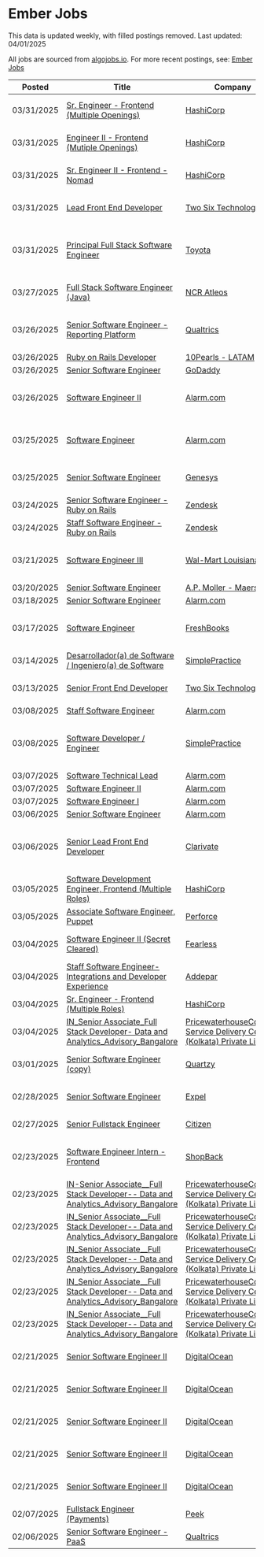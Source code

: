# Ember Jobs

This data is updated weekly, with filled postings removed. Last updated: 04/01/2025

All jobs are sourced from [algojobs.io](https://algojobs.io/). For more recent postings, see: [Ember Jobs](https://algojobs.io/jobs/ember)

| Posted | Title | Company | Salary | Location |
| --- | --- | --- | --- | --- |
| 03/31/2025 | [Sr. Engineer - Frontend (Multiple Openings)](https://algojobs.io/jobs/3640468) | [HashiCorp](https://algojobs.io/company/hashicorp/) | $176K - $207K | United States |
| 03/31/2025 | [Engineer II - Frontend (Mutiple Openings)](https://algojobs.io/jobs/3640466) | [HashiCorp](https://algojobs.io/company/hashicorp/) | $151K - $178K | United States |
| 03/31/2025 | [Sr. Engineer II - Frontend - Nomad](https://algojobs.io/jobs/3640451) | [HashiCorp](https://algojobs.io/company/hashicorp/) | $204K - $240K | United States |
| 03/31/2025 | [Lead Front End Developer](https://algojobs.io/jobs/3640980) | [Two Six Technologies](https://algojobs.io/company/twosixtechnologies/) | $95K - $203K | Arlington, Virginia |
| 03/31/2025 | [Principal Full Stack Software Engineer](https://algojobs.io/jobs/3644149) | [Toyota](https://algojobs.io/company/toyota/) | N/A | Plano, Texas, United States of America |
| 03/27/2025 | [Full Stack Software Engineer (Java)](https://algojobs.io/jobs/3616687) | [NCR Atleos](https://algojobs.io/company/ncratleos/) | N/A | DUNDEE, GBR, United Kingdom |
| 03/26/2025 | [Senior Software Engineer - Reporting Platform](https://algojobs.io/jobs/3595519) | [Qualtrics](https://algojobs.io/company/qualtrics/) | $135K - $246K | Seattle, Washington,  United States |
| 03/26/2025 | [Ruby on Rails Developer](https://algojobs.io/jobs/3595176) | [10Pearls - LATAM](https://algojobs.io/company/10pearls/) | N/A | LATAM |
| 03/26/2025 | [Senior Software Engineer](https://algojobs.io/jobs/3595331) | [GoDaddy](https://algojobs.io/company/godaddy/) | N/A | India |
| 03/26/2025 | [Software Engineer II](https://algojobs.io/jobs/3596127) | [Alarm.com](https://algojobs.io/company/alarmcom/) | N/A | Tysons, Virginia, United States |
| 03/25/2025 | [Software Engineer](https://algojobs.io/jobs/3583629) | [Alarm.com](https://algojobs.io/company/alarmcom/) | N/A | Tysons, Virginia, United States |
| 03/25/2025 | [Senior Software Engineer](https://algojobs.io/jobs/3571603) | [Genesys](https://algojobs.io/company/genesys/) | N/A | Budapest (Flexible), Hungary |
| 03/24/2025 | [Senior Software Engineer - Ruby on Rails](https://algojobs.io/jobs/3563568) | [Zendesk](https://algojobs.io/company/zendesk/) | N/A | Pune, India |
| 03/24/2025 | [Staff Software Engineer - Ruby on Rails](https://algojobs.io/jobs/3563569) | [Zendesk](https://algojobs.io/company/zendesk/) | N/A | Pune, India |
| 03/21/2025 | [Software Engineer III](https://algojobs.io/jobs/3546269) | [Wal-Mart Louisiana, LLC](https://algojobs.io/company/walmart/) | N/A | Bentonville, AR, United States of America |
| 03/20/2025 | [Senior Software Engineer](https://algojobs.io/jobs/3529935) | [A.P. Moller - Maersk](https://algojobs.io/company/maersk/) | N/A |  |
| 03/18/2025 | [Senior Software Engineer](https://algojobs.io/jobs/3511331) | [Alarm.com](https://algojobs.io/company/alarmcom/) | N/A | Tysons, VA |
| 03/17/2025 | [Software Engineer](https://algojobs.io/jobs/3495618) | [FreshBooks](https://algojobs.io/company/freshbooks/) | N/A | Amsterdam, North Holland, Netherlands |
| 03/14/2025 | [Desarrollador(a) de Software / Ingeniero(a) de Software](https://algojobs.io/jobs/3466803) | [SimplePractice](https://algojobs.io/company/simplepractice55/) | N/A | Remoto para México |
| 03/13/2025 | [Senior Front End Developer](https://algojobs.io/jobs/3467269) | [Two Six Technologies](https://algojobs.io/company/twosixtechnologies/) | $91K - $185K | Arlington, Virginia |
| 03/08/2025 | [Staff Software Engineer](https://algojobs.io/jobs/3404901) | [Alarm.com](https://algojobs.io/company/alarmcom/) | N/A | Krakow |
| 03/08/2025 | [Software Developer / Engineer](https://algojobs.io/jobs/3403954) | [SimplePractice](https://algojobs.io/company/simplepractice55/) | $64K - $135K | Guadalajara, Monterrey, Querétaro (Open to Remote) |
| 03/07/2025 | [Software Technical Lead](https://algojobs.io/jobs/3404894) | [Alarm.com](https://algojobs.io/company/alarmcom/) | N/A | Krakow |
| 03/07/2025 | [Software Engineer II](https://algojobs.io/jobs/3404899) | [Alarm.com](https://algojobs.io/company/alarmcom/) | N/A | Krakow |
| 03/07/2025 | [Software Engineer I](https://algojobs.io/jobs/3404898) | [Alarm.com](https://algojobs.io/company/alarmcom/) | N/A | Krakow |
| 03/06/2025 | [Senior Software Engineer](https://algojobs.io/jobs/3388072) | [Alarm.com](https://algojobs.io/company/alarmcom/) | N/A | Krakow |
| 03/06/2025 | [Senior Lead Front End Developer](https://algojobs.io/jobs/3410565) | [Clarivate](https://algojobs.io/company/clarivate/) | N/A | R268- Seattle, WA, United States of America |
| 03/05/2025 | [Software Development Engineer, Frontend (Multiple Roles)](https://algojobs.io/jobs/3373214) | [HashiCorp](https://algojobs.io/company/hashicorp/) | N/A | India - Bengaluru |
| 03/05/2025 | [Associate Software Engineer, Puppet](https://algojobs.io/jobs/3385778) | [Perforce](https://algojobs.io/company/perforce/) | N/A | Belfast (Hybrid) |
| 03/04/2025 | [Software Engineer II (Secret Cleared)](https://algojobs.io/jobs/3360429) | [Fearless](https://algojobs.io/company/fearless/) | $131K - $161K | Baltimore, MD or Remote |
| 03/04/2025 | [Staff Software Engineer-Integrations and Developer Experience](https://algojobs.io/jobs/3359972) | [Addepar](https://algojobs.io/company/addepar1/) | N/A | Remote, UK |
| 03/04/2025 | [Sr. Engineer - Frontend (Multiple Roles)](https://algojobs.io/jobs/3359673) | [HashiCorp](https://algojobs.io/company/hashicorp/) | N/A | India - Bengaluru |
| 03/04/2025 | [IN_Senior Associate_Full Stack Developer- Data and Analytics_Advisory_Bangalore](https://algojobs.io/jobs/3365518) | [PricewaterhouseCoopers Service Delivery Center (Kolkata) Private Limited](https://algojobs.io/company/pwc/) | N/A | Bengaluru Millenia, India |
| 03/01/2025 | [Senior Software Engineer (copy)](https://algojobs.io/jobs/3335868) | [Quartzy](https://algojobs.io/company/quartzy/) | $125K - $150K | Remote |
| 02/28/2025 | [Senior Software Engineer](https://algojobs.io/jobs/3337175) | [Expel](https://algojobs.io/company/expel/) | $85K - $124K | Ireland Remote |
| 02/27/2025 | [Senior Fullstack Engineer](https://algojobs.io/jobs/3308198) | [Citizen](https://algojobs.io/company/citizen-1/) | N/A | New York City |
| 02/23/2025 | [Software Engineer Intern - Frontend](https://algojobs.io/jobs/3241685) | [ShopBack](https://algojobs.io/company/shopback-2/) | N/A | Ho Chi Minh, Vietnam (Hybrid) |
| 02/23/2025 | [IN-Senior Associate__Full Stack Developer-- Data and Analytics_Advisory_Bangalore](https://algojobs.io/jobs/3248161) | [PricewaterhouseCoopers Service Delivery Center (Kolkata) Private Limited](https://algojobs.io/company/pwc/) | N/A | Bengaluru Millenia, India |
| 02/23/2025 | [IN_Senior Associate__Full Stack Developer-- Data and Analytics_Advisory_Bangalore](https://algojobs.io/jobs/3248165) | [PricewaterhouseCoopers Service Delivery Center (Kolkata) Private Limited](https://algojobs.io/company/pwc/) | N/A | Bengaluru Millenia, India |
| 02/23/2025 | [IN_Senior Associate__Full Stack Developer-- Data and Analytics_Advisory_Bangalore](https://algojobs.io/jobs/3248166) | [PricewaterhouseCoopers Service Delivery Center (Kolkata) Private Limited](https://algojobs.io/company/pwc/) | N/A | Bengaluru Millenia, India |
| 02/23/2025 | [IN_Senior Associate__Full Stack Developer-- Data and Analytics_Advisory_Bangalore](https://algojobs.io/jobs/3248168) | [PricewaterhouseCoopers Service Delivery Center (Kolkata) Private Limited](https://algojobs.io/company/pwc/) | N/A | Bengaluru Millenia, India |
| 02/23/2025 | [IN_Senior Associate__Full Stack Developer-- Data and Analytics_Advisory_Bangalore](https://algojobs.io/jobs/3248170) | [PricewaterhouseCoopers Service Delivery Center (Kolkata) Private Limited](https://algojobs.io/company/pwc/) | N/A | Bengaluru Millenia, India |
| 02/21/2025 | [Senior Software Engineer II](https://algojobs.io/jobs/3230746) | [DigitalOcean](https://algojobs.io/company/digitalocean98/) | $154K - $190K | San Francisco |
| 02/21/2025 | [Senior Software Engineer II](https://algojobs.io/jobs/3230743) | [DigitalOcean](https://algojobs.io/company/digitalocean98/) | $140K - $175K | Boston |
| 02/21/2025 | [Senior Software Engineer II](https://algojobs.io/jobs/3230741) | [DigitalOcean](https://algojobs.io/company/digitalocean98/) | $140K - $175K | Denver |
| 02/21/2025 | [Senior Software Engineer II](https://algojobs.io/jobs/3230744) | [DigitalOcean](https://algojobs.io/company/digitalocean98/) | $140K - $175K | Austin |
| 02/21/2025 | [Senior Software Engineer II](https://algojobs.io/jobs/3230745) | [DigitalOcean](https://algojobs.io/company/digitalocean98/) | $140K - $175K | Seattle |
| 02/07/2025 | [Fullstack Engineer (Payments)](https://algojobs.io/jobs/3093682) | [Peek](https://algojobs.io/company/peek/) | N/A | Mexico |
| 02/06/2025 | [Senior Software Engineer - PaaS](https://algojobs.io/jobs/3057373) | [Qualtrics](https://algojobs.io/company/qualtrics/) | N/A | Mexico City, Mexico |